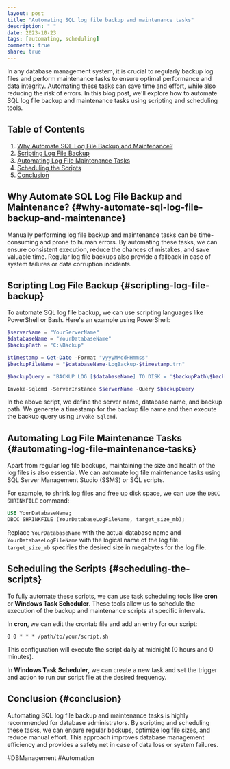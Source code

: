 ```yaml
---
layout: post
title: "Automating SQL log file backup and maintenance tasks"
description: " "
date: 2023-10-23
tags: [automating, scheduling]
comments: true
share: true
---
```


In any database management system, it is crucial to regularly backup log files and perform maintenance tasks to ensure optimal performance and data integrity. Automating these tasks can save time and effort, while also reducing the risk of errors. In this blog post, we'll explore how to automate SQL log file backup and maintenance tasks using scripting and scheduling tools.

## Table of Contents
1. [Why Automate SQL Log File Backup and Maintenance?](#why-automate-sql-log-file-backup-and-maintenance)
2. [Scripting Log File Backup](#scripting-log-file-backup)
3. [Automating Log File Maintenance Tasks](#automating-log-file-maintenance-tasks)
4. [Scheduling the Scripts](#scheduling-the-scripts)
5. [Conclusion](#conclusion)

## Why Automate SQL Log File Backup and Maintenance? {#why-automate-sql-log-file-backup-and-maintenance}
Manually performing log file backup and maintenance tasks can be time-consuming and prone to human errors. By automating these tasks, we can ensure consistent execution, reduce the chances of mistakes, and save valuable time. Regular log file backups also provide a fallback in case of system failures or data corruption incidents.

## Scripting Log File Backup {#scripting-log-file-backup}
To automate SQL log file backup, we can use scripting languages like PowerShell or Bash. Here's an example using PowerShell:

```powershell
$serverName = "YourServerName"
$databaseName = "YourDatabaseName"
$backupPath = "C:\Backup"

$timestamp = Get-Date -Format "yyyyMMddHHmmss"
$backupFileName = "$databaseName-LogBackup-$timestamp.trn"

$backupQuery = "BACKUP LOG [$databaseName] TO DISK = '$backupPath\$backupFileName'"

Invoke-Sqlcmd -ServerInstance $serverName -Query $backupQuery
```

In the above script, we define the server name, database name, and backup path. We generate a timestamp for the backup file name and then execute the backup query using `Invoke-Sqlcmd`.

## Automating Log File Maintenance Tasks {#automating-log-file-maintenance-tasks}
Apart from regular log file backups, maintaining the size and health of the log files is also essential. We can automate log file maintenance tasks using SQL Server Management Studio (SSMS) or SQL scripts.

For example, to shrink log files and free up disk space, we can use the `DBCC SHRINKFILE` command:

```sql
USE YourDatabaseName;
DBCC SHRINKFILE (YourDatabaseLogFileName, target_size_mb);
```

Replace `YourDatabaseName` with the actual database name and `YourDatabaseLogFileName` with the logical name of the log file. `target_size_mb` specifies the desired size in megabytes for the log file.

## Scheduling the Scripts {#scheduling-the-scripts}
To fully automate these scripts, we can use task scheduling tools like **cron** or **Windows Task Scheduler**. These tools allow us to schedule the execution of the backup and maintenance scripts at specific intervals.

In **cron**, we can edit the crontab file and add an entry for our script:

```
0 0 * * * /path/to/your/script.sh
```

This configuration will execute the script daily at midnight (0 hours and 0 minutes).

In **Windows Task Scheduler**, we can create a new task and set the trigger and action to run our script file at the desired frequency.

## Conclusion {#conclusion}
Automating SQL log file backup and maintenance tasks is highly recommended for database administrators. By scripting and scheduling these tasks, we can ensure regular backups, optimize log file sizes, and reduce manual effort. This approach improves database management efficiency and provides a safety net in case of data loss or system failures.

#DBManagement #Automation